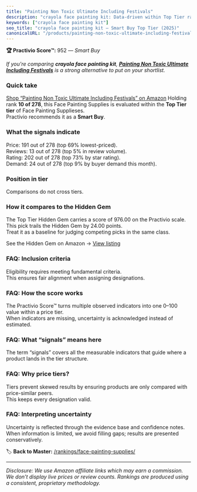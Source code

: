 ```yaml
---
title: "Painting Non Toxic Ultimate Including Festivals"
description: "crayola face painting kit: Data-driven within Top Tier ranking using the Practivio Score™. Positioned by quality, value, demand, findability, momentum."
keywords: ["crayola face painting kit"]
seo_title: "crayola face painting kit — Smart Buy Top Tier (2025)"
canonicalURL: "/products/painting-non-toxic-ultimate-including-festivals-B08CWLDS1C/"
---
```


**🏆 Practivio Score™:** 952 — _Smart Buy_


*If you're comparing **crayola face painting kit**, **[Painting Non Toxic Ultimate Including Festivals](https://www.amazon.com/dp/B08CWLDS1C?tag=practivio-20)** is a strong alternative to put on your shortlist.*
### Quick take
[Shop “Painting Non Toxic Ultimate Including Festivals” on Amazon](https://www.amazon.com/dp/B08CWLDS1C?tag=practivio-20)
Holding rank **10 of 278**, this Face Painting Supplies is evaluated within the **Top Tier tier** of Face Painting Supplieses.  
Practivio recommends it as a **Smart Buy**.

### What the signals indicate
Price: 191 out of 278 (top 69% lowest-priced).  
Reviews: 13 out of 278 (top 5% in review volume).  
Rating: 202 out of 278 (top 73% by star rating).  
Demand: 24 out of 278 (top 9% by buyer demand this month).

### Position in tier
Comparisons do not cross tiers.

### How it compares to the Hidden Gem
The Top Tier Hidden Gem carries a score of 976.00 on the Practivio scale.  
This pick trails the Hidden Gem by 24.00 points.  
Treat it as a baseline for judging competing picks in the same class.  

See the Hidden Gem on Amazon → [View listing](https://www.amazon.com/dp/B00IWESI8W?tag=practivio-20)

### FAQ: Inclusion criteria
Eligibility requires meeting fundamental criteria.  
This ensures fair alignment when assigning designations.

### FAQ: How the score works
The Practivio Score™ turns multiple observed indicators into one 0–100 value within a price tier.  
When indicators are missing, uncertainty is acknowledged instead of estimated.

### FAQ: What “signals” means here
The term “signals” covers all the measurable indicators that guide where a product lands in the tier structure.

### FAQ: Why price tiers?
Tiers prevent skewed results by ensuring products are only compared with price-similar peers.  
This keeps every designation valid.

### FAQ: Interpreting uncertainty
Uncertainty is reflected through the evidence base and confidence notes.  
When information is limited, we avoid filling gaps; results are presented conservatively.


🏷️ **Back to Master:** [/rankings/face-painting-supplies/](/rankings/face-painting-supplies/)

---
_Disclosure: We use Amazon affiliate links which may earn a commission. We don’t display live prices or review counts. Rankings are produced using a consistent, proprietary methodology._
